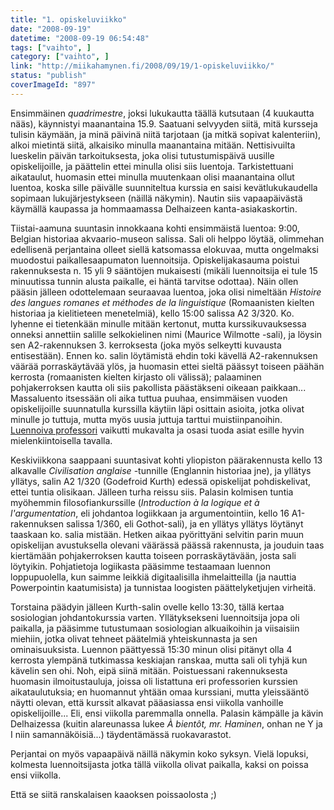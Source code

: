 ```yaml
---
title: "1. opiskeluviikko"
date: "2008-09-19"
datetime: "2008-09-19 06:54:48"
tags: ["vaihto", ]
category: ["vaihto", ]
link: "http://miikahamynen.fi/2008/09/19/1-opiskeluviikko/"
status: "publish"
coverImageId: "897"
---
```


Ensimmäinen _quadrimestre_, joksi lukukautta täällä kutsutaan (4 kuukautta nääs), käynnistyi maanantaina 15.9. Saatuani selvyyden siitä, mitä kursseja tulisin käymään, ja minä päivinä niitä tarjotaan (ja mitkä sopivat kalenteriin), alkoi mietintä siitä, alkaisiko minulla maanantaina mitään. Nettisivuilta lueskelin päivän tarkoituksesta, joka olisi tutustumispäivä uusille opiskelijoille, ja päättelin ettei minulla olisi siis luentoja. Tarkistettuani aikataulut, huomasin ettei minulla muutenkaan olisi maanantaina ollut luentoa, koska sille päivälle suunniteltua kurssia en saisi kevätlukukaudella sopimaan lukujärjestykseen (näillä näkymin). Nautin siis vapaapäivästä käymällä kaupassa ja hommaamassa Delhaizeen kanta-asiakaskortin.

Tiistai-aamuna suuntasin innokkaana kohti ensimmäistä luentoa: 9:00, Belgian historiaa akvaario-museon salissa. Sali oli helppo löytää, olimmehan edellisenä perjantaina olleet siellä katsomassa elokuvaa, mutta ongelmaksi muodostui paikallesaapumaton luennoitsija. Opiskelijakasauma poistui rakennuksesta n. 15 yli 9 sääntöjen mukaisesti (mikäli luennoitsija ei tule 15 minuutissa tunnin alusta paikalle, ei häntä tarvitse odottaa). Näin ollen pääsin jälleen odottelemaan seuraavaa luentoa, joka olisi nimeltään _Histoire des langues romanes et méthodes de la linguistique_ (Romaanisten kielten historiaa ja kielitieteen menetelmiä), kello 15:00 salissa A2 3/320. Ko. lyhenne ei tietenkään minulle mitään kertonut, mutta kurssikuvauksessa onneksi annettiin salille selkokielinen nimi (Maurice Wilmotte -sali), ja löysin sen A2-rakennuksen 3. kerroksesta (joka myös selkeytti kuvausta entisestään). Ennen ko. salin löytämistä ehdin toki kävellä A2-rakennuksen väärää porraskäytävää ylös, ja huomasin ettei sieltä päässyt toiseen päähän kerrosta (romaanisten kielten kirjasto oli välissä); palaaminen pohjakerroksen kautta oli siis pakollista päästäkseni oikeaan paikkaan... Massaluento itsessään oli aika tuttua puuhaa, ensimmäisen vuoden opiskelijoille suunnatulla kurssilla käytiin läpi osittain asioita, jotka olivat minulle jo tuttuja, mutta myös uusia juttuja tarttui muistiinpanoihin. [Luennoiva professori](http://fr.wikipedia.org/wiki/Jean-Marie_Klinkenberg) vaikutti mukavalta ja osasi tuoda asiat esille hyvin mielenkiintoisella tavalla.

Keskiviikkona saappaani suuntasivat kohti yliopiston päärakennusta kello 13 alkavalle _Civilisation anglaise_ \-tunnille (Englannin historiaa jne), ja yllätys yllätys, salin A2 1/320 (Godefroid Kurth) edessä opiskelijat pohdiskelivat, ettei tuntia olisikaan. Jälleen turha reissu siis. Palasin kolmisen tuntia myöhemmin filosofiankurssille (_Introduction à la logique et à l'argumentation_, eli johdantoa logiikkaan ja argumentointiin, kello 16 A1-rakennuksen salissa 1/360, eli Gothot-sali), ja en yllätys yllätys löytänyt taaskaan ko. salia mistään. Hetken aikaa pyörittyäni selvitin parin muun opiskelijan avustuksella olevani väärässä päässä rakennusta, ja jouduin taas kiertämään pohjakerroksen kautta toiseen porraskäytävään, josta sali löytyikin. Pohjatietoja logiikasta pääsimme testaamaan luennon loppupuolella, kun saimme leikkiä digitaalisilla ihmelaitteilla (ja nauttia Powerpointin kaatumisista) ja tunnistaa loogisten päättelyketjujen virheitä.

Torstaina päädyin jälleen Kurth-salin ovelle kello 13:30, tällä kertaa sosiologian johdantokurssia varten. Yllätyksekseni luennoitsija jopa oli paikalla, ja pääsimme tutustumaan sosiologian alkuaikoihin ja viisaisiin miehiin, jotka olivat tehneet päätelmiä yhteiskunnasta ja sen ominaisuuksista. Luennon päättyessä 15:30 minun olisi pitänyt olla 4 kerrosta ylempänä tutkimassa keskiajan ranskaa, mutta sali oli tyhjä kun kävelin sen ohi. Noh, eipä siinä mitään. Poistuessani rakennuksesta huomasin ilmoitustauluja, joissa oli listattuna eri professorien kurssien aikataulutuksia; en huomannut yhtään omaa kurssiani, mutta yleissääntö näytti olevan, että kurssit alkavat pääasiassa ensi viikolla vanhoille opiskelijoille... Eli, ensi viikolla paremmalla onnella. Palasin kämpälle ja kävin Delhaizessa (kuitin alareunassa lukee _À bientôt, mr. Haminen_, onhan ne Y ja I niin samannäköisiä...) täydentämässä ruokavarastot.

Perjantai on myös vapaapäivä näillä näkymin koko syksyn. Vielä lopuksi, kolmesta luennoitsijasta jotka tällä viikolla olivat paikalla, kaksi on poissa ensi viikolla.

Että se siitä ranskalaisen kaaoksen poissaolosta ;)
